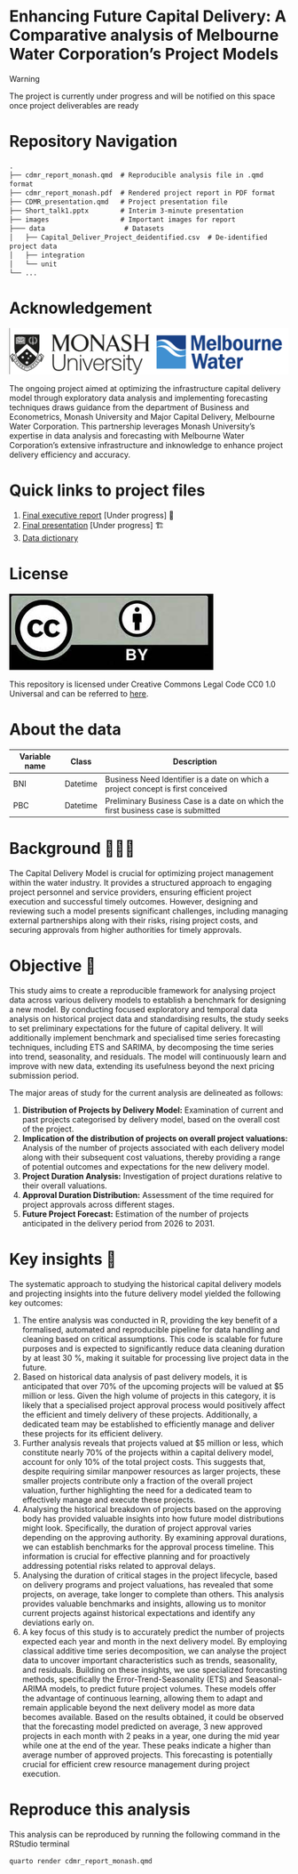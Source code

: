 


# Enhancing Future Capital Delivery: A Comparative analysis of Melbourne Water Corporation’s Project Models

> [!WARNING]
> The project is currently under progress and will be notified on this space once project deliverables are ready

# Repository Navigation
```
.
├── cdmr_report_monash.qmd  # Reproducible analysis file in .qmd format
├── cdmr_report_monash.pdf  # Rendered project report in PDF format
├── CDMR_presentation.qmd   # Project presentation file
├── Short_talk1.pptx        # Interim 3-minute presentation
├── images                  # Important images for report
├─── data                    # Datasets
│   ├── Capital_Deliver_Project_deidentified.csv  # De-identified project data
│   ├── integration                               
│   └── unit                                   
└── ...
```
# Acknowledgement

![](https://github.com/arinbaruah/capital_delivery_model_analysis/blob/main/org_logo.png)

The ongoing project aimed at optimizing the infrastructure capital delivery model through exploratory data analysis and implementing forecasting techniques draws guidance from the department of Business and Econometrics, Monash University and Major Capital Delivery, Melbourne Water Corporation. This partnership leverages Monash University’s expertise in data analysis and forecasting with Melbourne Water Corporation’s extensive infrastructure and inknowledge to enhance project delivery efficiency and accuracy.

# Quick links to project files

1. [Final executive report](https://github.com/arinbaruah/capital_delivery_model_analysis/blob/main/cdmr_report_monash.pdf) [Under progress] 🚧
2. [Final presentation](https://github.com/arinbaruah/capital_delivery_model_analysis/blob/main/CDMR_analysis.html) [Under progress] 🏗️
3. [Data dictionary](https://github.com/arinbaruah/capital_delivery_model_analysis/blob/main/data_dictionary.md)

# License

![](https://github.com/arinbaruah/capital_delivery_model_analysis/blob/main/images/cc_license.jpeg)

This repository is licensed under Creative Commons Legal Code CC0 1.0 Universal and can be referred to [here](https://github.com/arinbaruah/capital_delivery_model_analysis/blob/main/LICENSE).

# About the data


| Variable name   | Class            | Description
| --------------- | ---------------  | -------------- |
| BNI             | Datetime         | Business Need Identifier is a date on which a project concept is first conceived  |
| PBC             | Datetime         | Preliminary Business Case is a date on which the first business case is submitted |


# Background 🕵🏻‍♀️

The Capital Delivery Model is crucial for optimizing project management within the water industry. It provides a structured approach to engaging project personnel and service providers, ensuring efficient project execution and successful timely outcomes. However, designing and reviewing such a model presents significant challenges, including managing external partnerships along with their risks, rising project costs, and securing approvals from higher authorities for timely approvals.


# Objective 🎯

This study aims to create a reproducible framework for analysing project data across various delivery models to establish a benchmark for designing a new model. By conducting focused exploratory and temporal data analysis on historical project data and standardising results, the study seeks to set preliminary expectations for the future of capital delivery. It will additionally implement benchmark and specialised time series forecasting techniques, including ETS and SARIMA, by decomposing the time series into trend, seasonality, and residuals. The model will continuously learn and improve with new data, extending its usefulness beyond the next pricing submission period.
 
The major areas of study for the current analysis are delineated as follows:

1. __Distribution of Projects by Delivery Model:__ Examination of current and past projects categorised by delivery model, based on the overall cost of the project.
2. __Implication of the distribution of projects on overall project valuations:__ Analysis of the number of projects associated with each delivery model along with their subsequent cost valuations, thereby providing a range of potential outcomes and expectations for the new delivery model.
3. __Project Duration Analysis:__ Investigation of project durations relative to their overall valuations.
4. __Approval Duration Distribution:__ Assessment of the time required for project approvals across different stages.
5. __Future Project Forecast:__ Estimation of the number of projects anticipated in the delivery period from 2026 to 2031.

# Key insights 🧐

The systematic approach to studying the historical capital delivery models and projecting insights into the future delivery model yielded the following key outcomes:
 
1. The entire analysis was conducted in R, providing the key benefit of a formalised, automated and reproducible pipeline for data handling and cleaning based on critical assumptions. This code is scalable for future purposes and is expected to significantly reduce data cleaning duration by at least 30 %, making it suitable for processing live project data in the future.
2. Based on historical data analysis of past delivery models, it is anticipated that over 70% of the upcoming projects will be valued at $5 million or less. Given the high volume of projects in this category, it is likely that a specialised project approval process would positively affect the efficient and timely delivery of these projects. Additionally, a dedicated team may be established to efficiently manage and deliver these projects for its efficient delivery.
3. Further analysis reveals that projects valued at $5 million or less, which constitute nearly 70% of the projects within a capital delivery model, account for only 10% of the total project costs. This suggests that, despite requiring similar manpower resources as larger projects, these smaller projects contribute only a fraction of the overall project valuation, further highlighting the need for a dedicated team to effectively manage and execute these projects.
4. Analysing the historical breakdown of projects based on the approving body has provided valuable insights into how future model distributions might look. Specifically, the duration of project approval varies depending on the approving authority. By examining approval durations, we can establish benchmarks for the approval process timeline. This information is crucial for effective planning and for proactively addressing potential risks related to approval delays.
5. Analysing the duration of critical stages in the project lifecycle, based on delivery programs and project valuations, has revealed that some projects, on average, take longer to complete than others. This analysis provides valuable benchmarks and insights, allowing us to monitor current projects against historical expectations and identify any deviations early on. 
6. A key focus of this study is to accurately predict the number of projects expected each year and month in the next delivery model. By employing classical additive time series decomposition, we can analyse the project data to uncover important characteristics such as trends, seasonality, and residuals. Building on these insights, we use specialized forecasting methods, specifically the Error-Trend-Seasonality (ETS) and  Seasonal-ARIMA models, to predict future project volumes. These models offer the advantage of continuous learning, allowing them to adapt and remain applicable beyond the next delivery model as more data becomes available. Based on the results obtained, it could be observed that the forecasting model predicted on average, 3 new approved projects in each month with 2 peaks in a year, one during the mid year while one at the end of the year. These peaks indicate a higher than average number of approved projects. This forecasting is potentially crucial for efficient crew resource management during project execution. 

# Reproduce this analysis

This analysis can be reproduced by running the following command in the RStudio terminal

```
quarto render cdmr_report_monash.qmd
```
